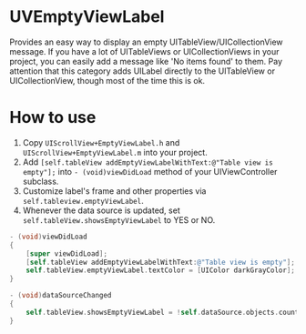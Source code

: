 UVEmptyViewLabel
================

Provides an easy way to display an empty UITableView/UICollectionView message.
If you have a lot of UITableViews or UICollectionViews in your project, you can easily add a message like 'No items found' to them. Pay attention that this category adds UILabel directly to the UITableView or UICollectionView, though most of the time this is ok.

How to use
===========
1. Copy `UIScrollView+EmptyViewLabel.h` and `UIScrollView+EmptyViewLabel.m` into your project.
2. Add `[self.tableView addEmptyViewLabelWithText:@"Table view is empty"];` into `- (void)viewDidLoad` method of your UIViewController subclass.
3. Customize label's frame and other properties via `self.tableview.emptyViewLabel`.
4. Whenever the data source is updated, set `self.tableView.showsEmptyViewLabel` to YES or NO.

``` objective-c
- (void)viewDidLoad
{
    [super viewDidLoad];
    [self.tableView addEmptyViewLabelWithText:@"Table view is empty"];
    self.tableView.emptyViewLabel.textColor = [UIColor darkGrayColor];
}

- (void)dataSourceChanged
{
    self.tableView.showsEmptyViewLabel = !self.dataSource.objects.count;
}
```
